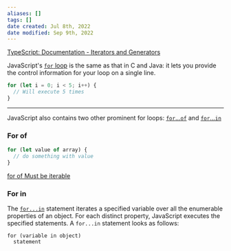 ```yaml
---
aliases: []
tags: [] 
date created: Jul 8th, 2022
date modified: Sep 9th, 2022
---
```

[TypeScript: Documentation - Iterators and Generators](https://www.typescriptlang.org/docs/handbook/iterators-and-generators.html)

JavaScript's [`for` loop](https://developer.mozilla.org/en-US/docs/Web/JavaScript/Reference/Statements/for) is the same as that in C and Java: it lets you provide the control information for your loop on a single line.

```js
for (let i = 0; i < 5; i++) {
  // Will execute 5 times
}
```

___
JavaScript also contains two other prominent for loops: [`for`...`of`](https://developer.mozilla.org/en-US/docs/Web/JavaScript/Reference/Statements/for...of) and [`for`...`in`](https://developer.mozilla.org/en-US/docs/Web/JavaScript/Guide/Loops_and_iteration#for...in_statement)

### For of

```js
for (let value of array) {
  // do something with value
}
```

[for of Must be iterable](https://zh.javascript.info/iterable#zong-jie)

### For in
The [`for...in`](https://developer.mozilla.org/en-US/docs/Web/JavaScript/Reference/Statements/for...in) statement iterates a specified variable over all the enumerable properties of an object. For each distinct property, JavaScript executes the specified statements. A `for...in` statement looks as follows:

```
for (variable in object)
  statement
```